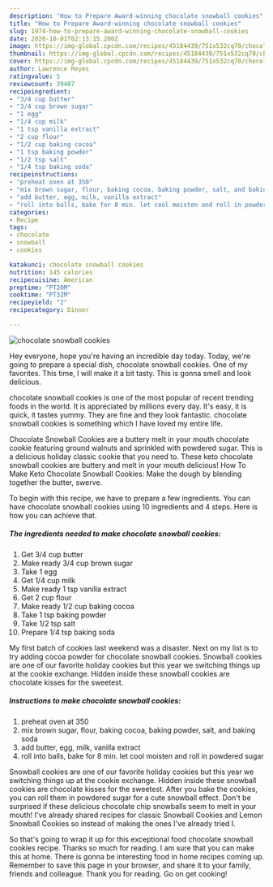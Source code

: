 ```yaml
---
description: "How to Prepare Award-winning chocolate snowball cookies"
title: "How to Prepare Award-winning chocolate snowball cookies"
slug: 1974-how-to-prepare-award-winning-chocolate-snowball-cookies
date: 2020-10-01T02:13:15.200Z
image: https://img-global.cpcdn.com/recipes/45184439/751x532cq70/chocolate-snowball-cookies-recipe-main-photo.jpg
thumbnail: https://img-global.cpcdn.com/recipes/45184439/751x532cq70/chocolate-snowball-cookies-recipe-main-photo.jpg
cover: https://img-global.cpcdn.com/recipes/45184439/751x532cq70/chocolate-snowball-cookies-recipe-main-photo.jpg
author: Lawrence Reyes
ratingvalue: 5
reviewcount: 39487
recipeingredient:
- "3/4 cup butter"
- "3/4 cup brown sugar"
- "1 egg"
- "1/4 cup milk"
- "1 tsp vanilla extract"
- "2 cup flour"
- "1/2 cup baking cocoa"
- "1 tsp baking powder"
- "1/2 tsp salt"
- "1/4 tsp baking soda"
recipeinstructions:
- "preheat oven at 350"
- "mix brown sugar, flour, baking cocoa, baking powder, salt, and baking soda"
- "add butter, egg, milk, vanilla extract"
- "roll into balls, bake for 8 min. let cool moisten and roll in powdered sugar"
categories:
- Recipe
tags:
- chocolate
- snowball
- cookies

katakunci: chocolate snowball cookies 
nutrition: 145 calories
recipecuisine: American
preptime: "PT20M"
cooktime: "PT32M"
recipeyield: "2"
recipecategory: Dinner

---
```



![chocolate snowball cookies](https://img-global.cpcdn.com/recipes/45184439/751x532cq70/chocolate-snowball-cookies-recipe-main-photo.jpg)

Hey everyone, hope you're having an incredible day today. Today, we're going to prepare a special dish, chocolate snowball cookies. One of my favorites. This time, I will make it a bit tasty. This is gonna smell and look delicious.

chocolate snowball cookies is one of the most popular of recent trending foods in the world. It is appreciated by millions every day. It's easy, it is quick, it tastes yummy. They are fine and they look fantastic. chocolate snowball cookies is something which I have loved my entire life.

Chocolate Snowball Cookies are a buttery melt in your mouth chocolate cookie featuring ground walnuts and sprinkled with powdered sugar. This is a delicious holiday classic cookie that you need to. These keto chocolate snowball cookies are buttery and melt in your mouth delicious! How To Make Keto Chocolate Snowball Cookies: Make the dough by blending together the butter, swerve.


To begin with this recipe, we have to prepare a few ingredients. You can have chocolate snowball cookies using 10 ingredients and 4 steps. Here is how you can achieve that.

<!--inarticleads1-->

##### The ingredients needed to make chocolate snowball cookies:

1. Get 3/4 cup butter
1. Make ready 3/4 cup brown sugar
1. Take 1 egg
1. Get 1/4 cup milk
1. Make ready 1 tsp vanilla extract
1. Get 2 cup flour
1. Make ready 1/2 cup baking cocoa
1. Take 1 tsp baking powder
1. Take 1/2 tsp salt
1. Prepare 1/4 tsp baking soda


My first batch of cookies last weekend was a disaster. Next on my list is to try adding cocoa powder for chocolate snowball cookies. Snowball cookies are one of our favorite holiday cookies but this year we switching things up at the cookie exchange. Hidden inside these snowball cookies are chocolate kisses for the sweetest. 

<!--inarticleads2-->

##### Instructions to make chocolate snowball cookies:

1. preheat oven at 350
1. mix brown sugar, flour, baking cocoa, baking powder, salt, and baking soda
1. add butter, egg, milk, vanilla extract
1. roll into balls, bake for 8 min. let cool moisten and roll in powdered sugar


Snowball cookies are one of our favorite holiday cookies but this year we switching things up at the cookie exchange. Hidden inside these snowball cookies are chocolate kisses for the sweetest. After you bake the cookies, you can roll them in powdered sugar for a cute snowball effect. Don&#39;t be surprised if these delicious chocolate chip snowballs seem to melt in your mouth! I&#39;ve already shared recipes for classic Snowball Cookies and Lemon Snowball Cookies so instead of making the ones I&#39;ve already tried I. 

So that's going to wrap it up for this exceptional food chocolate snowball cookies recipe. Thanks so much for reading. I am sure that you can make this at home. There is gonna be interesting food in home recipes coming up. Remember to save this page in your browser, and share it to your family, friends and colleague. Thank you for reading. Go on get cooking!
